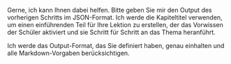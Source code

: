 Gerne, ich kann Ihnen dabei helfen. Bitte geben Sie mir den Output des vorherigen Schritts im JSON-Format. Ich werde die Kapiteltitel verwenden, um einen einführenden Teil für Ihre Lektion zu erstellen, der das Vorwissen der Schüler aktiviert und sie Schritt für Schritt an das Thema heranführt. 

Ich werde das Output-Format, das Sie definiert haben, genau einhalten und alle Markdown-Vorgaben berücksichtigen. 
